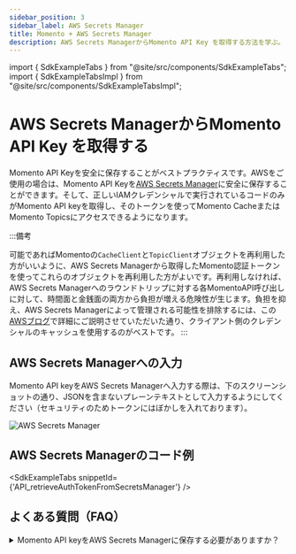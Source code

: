 ```yaml
---
sidebar_position: 3
sidebar_label: AWS Secrets Manager
title: Momento + AWS Secrets Manager
description: AWS Secrets ManagerからMomento API Key を取得する方法を学ぶ。
---
```


import { SdkExampleTabs } from "@site/src/components/SdkExampleTabs";
import { SdkExampleTabsImpl } from "@site/src/components/SdkExampleTabsImpl";

# AWS Secrets ManagerからMomento API Key を取得する
Momento API Keyを安全に保存することがベストプラクティスです。AWSをご使用の場合は、Momento API Keyを[AWS Secrets Manager](https://docs.aws.amazon.com/secretsmanager/latest/userguide/intro.html)に安全に保存することができます。そして、正しいIAMクレデンシャルで実行されているコードのみがMomento API keyを取得し、そのトークンを使ってMomento CacheまたはMomento Topicsにアクセスできるようになります。

:::備考

可能であればMomentoの`CacheClient`と`TopicClient`オブジェクトを再利用した方がいいように、AWS Secrets Managerから取得したMomento認証トークンを使ってこれらのオブジェクトを再利用した方がよいです。再利用しなければ、AWS Secrets Managerへのラウンドトリップに対する各MomentoAPI呼び出しに対して、時間面と金銭面の両方から負担が増える危険性が生じます。負担を抑え、AWS Secrets Managerによって管理される可能性を排除するには、この[AWSブログ](https://aws.amazon.com/blogs/security/use-aws-secrets-manager-client-side-caching-libraries-to-improve-the-availability-and-latency-of-using-your-secrets/)で詳細にご説明させていただいた通り、クライアント側のクレデンシャルのキャッシュを使用するのがベストです。
:::

## AWS Secrets Managerへの入力

Momento API keyをAWS Secrets Managerへ入力する際は、下のスクリーンショットの通り、JSONを含まないプレーンテキストとして入力するようにしてください（セキュリティのためトークンにはぼかしを入れております）。

![AWS Secrets Manager](/img/aws-secrets-manager.png)

## AWS Secrets Managerのコード例

<SdkExampleTabs snippetId={'API_retrieveAuthTokenFromSecretsManager'} />

## よくある質問（FAQ）

<details>
  <summary>Momento API keyをAWS Secrets Managerに保存する必要がありますか？</summary>

   Momentoの認証トークンを環境変数やファイルに保存することはできますが、AWS Secrets Managerなどに保存するよりも安全ではないため、ベストプラクティスではありません。
</details>
